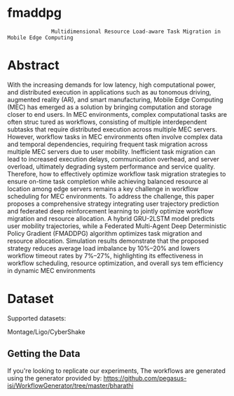 # fmaddpg
                  Multidimensional Resource Load-aware Task Migration in Mobile Edge Computing 
# Abstract
 With the increasing demands for low latency, high computational power, and distributed execution in applications such as au
tonomous driving, augmented reality (AR), and smart manufacturing, Mobile Edge Computing (MEC) has emerged as a solution
 by bringing computation and storage closer to end users. In MEC environments, complex computational tasks are often struc
tured as workflows, consisting of multiple interdependent subtasks that require distributed execution across multiple MEC servers.
 However, workflow tasks in MEC environments often involve complex data and temporal dependencies, requiring frequent task
 migration across multiple MEC servers due to user mobility. Inefficient task migration can lead to increased execution delays,
 communication overhead, and server overload, ultimately degrading system performance and service quality. Therefore, how to
 effectively optimize workflow task migration strategies to ensure on-time task completion while achieving balanced resource al
location among edge servers remains a key challenge in workflow scheduling for MEC environments. To address the challenge,
 this paper proposes a comprehensive strategy integrating user trajectory prediction and federated deep reinforcement learning to
 jointly optimize workflow migration and resource allocation. A hybrid GRU-2LSTM model predicts user mobility trajectories,
 while a Federated Multi-Agent Deep Deterministic Policy Gradient (FMADDPG) algorithm optimizes task migration and resource
 allocation. Simulation results demonstrate that the proposed strategy reduces average load imbalance by 10%–20% and lowers
 workflow timeout rates by 7%–27%, highlighting its effectiveness in workflow scheduling, resource optimization, and overall sys
tem efficiency in dynamic MEC environments
# Dataset
Supported datasets:

Montage/Ligo/CyberShake

## Getting the Data

If you're looking to replicate our experiments, The workflows are generated using the generator provided by:
https://github.com/pegasus-isi/WorkflowGenerator/tree/master/bharathi

